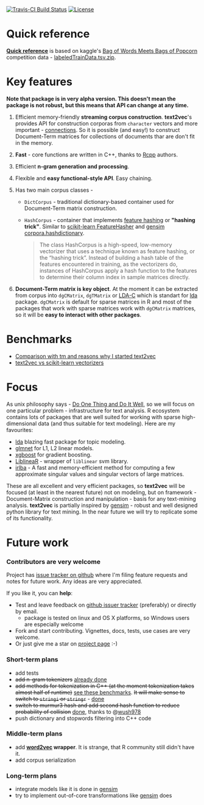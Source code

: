 [![Travis-CI Build Status](https://travis-ci.org/dselivanov/text2vec.svg?branch=redesign)](https://travis-ci.org/dselivanov/text2vec)
[![License](http://img.shields.io/:license-mit-blue.svg?style=flat)](http://badges.mit-license.org)
# Quick reference
**[Quick reference](https://github.com/dselivanov/text2vec/wiki/Quick-reference)** is based on kaggle's [Bag of Words Meets Bags of Popcorn](https://www.kaggle.com/c/word2vec-nlp-tutorial) competition data - [labeledTrainData.tsv.zip](https://www.kaggle.com/c/word2vec-nlp-tutorial/download/labeledTrainData.tsv.zip).

# Key features
**Note that package is in very alpha version. This doesn't mean the package is not robust, but this means that API can change at any time.**

1. Efficient memory-friendly **streaming corpus construction**. **text2vec**'s provides API for construction corporas from `character` vectors and more important - [connections](https://stat.ethz.ch/R-manual/R-devel/library/base/html/connections.html). So it is possible (and easy!) to construct Document-Term matrices for collections of documents thar are don't fit in the memory.
2. **Fast** - core functions are written in C++, thanks to [Rcpp](https://cran.r-project.org/web/packages/Rcpp/index.html) authors.
3. Efficient **n-gram generation and processing**.
4. Flexible and **easy functional-style API**. Easy chaining.
5. Has two main corpus classes - 
    - `DictCorpus` - traditional dictionary-based container used for Document-Term matrix construction.
    - `HashCorpus` - container that implements [feature hashing](https://en.wikipedia.org/wiki/Feature_hashing) or **"hashing trick"**. Similar to [scikit-learn FeatureHasher](http://scikit-learn.org/stable/modules/feature_extraction.html#feature-hashing) and  [gensim corpora.hashdictionary](https://radimrehurek.com/gensim/corpora/hashdictionary.html).
    
        > The class HashCorpus is a high-speed, low-memory vectorizer that uses a technique known as feature hashing, or the “hashing trick”. Instead of building a hash table of the features encountered in training, as the vectorizers do, instances of HashCorpus apply a hash function to the features to determine their column index in sample matrices directly. 
    
6. **Document-Term matrix is key object**. At the moment it can be extracted from corpus into `dgCMatrix`, `dgTMatrix` or [LDA-C](https://www.cs.princeton.edu/~blei/lda-c/readme.txt) which is standart for [lda](https://cran.r-project.org/web/packages/lda/index.html) package. `dgCMatrix` is default for sparse matrices in R and most of the packages that work with sparse matrices work with `dgCMatrix` matrices, so it will be **easy to interact with other packages**.


# Benchmarks
- [Comparison with tm and reasons why I started text2vec](https://github.com/dselivanov/text2vec/wiki/Comparison-with-tm)
- [text2vec vs scikit-learn vectorizers](https://github.com/dselivanov/text2vec/wiki/Comparison-with-scikit-learn-vectorizers)

# Focus

As unix philosophy says - [Do One Thing and Do It Well](https://en.wikipedia.org/wiki/Unix_philosophy#Do_One_Thing_and_Do_It_Well), so we will focus on one particular problem - infrastructure for text analysis. R ecosystem contains lots of packages that are well suited for working with sparse high-dimensional data (and thus suitable for text modeling). Here are my favourites:

- [lda](https://cran.r-project.org/web/packages/lda/index.html) blazing fast package for topic modeling.
- [glmnet](https://cran.r-project.org/web/packages/glmnet/index.html) for L1, L2 linear models.
- [xgboost](https://cran.r-project.org/web/packages/xgboost/) for gradient boosting. 
- [LiblineaR](https://cran.r-project.org/web/packages/LiblineaR/index.html) - wrapper of `liblinear` svm library.
- [irlba](https://cran.r-project.org/web/packages/irlba/index.html) - A fast and memory-efficient method for computing a few approximate singular values and singular vectors of large matrices.

These are all excellent and very efficient packages, so **text2vec** will be focused (at least in the nearest future) not on modeling, but on framework - Document-Matrix construction and manipulation - basis for any text-mining analysis. **text2vec** is partially inspired by [gensim](https://radimrehurek.com/gensim/) - robust and well designed python library for text mining. In the near future we will try to replicate some of its functionality.

# Future work

### Contributors are very welcome
Project has [issue tracker on github](https://github.com/dselivanov/text2vec/issues) where I'm filing feature requests and notes for future work. Any ideas are very appreciated.

If you like it, you can **help**:

- Test and leave feedback on [github issuer tracker](https://github.com/dselivanov/text2vec/issues) (preferably) or directly by email.
    - package is tested on linux and OS X platforms, so Windows users are especially welcome
- Fork and start contributing. Vignettes, docs, tests, use cases are very welcome.
- Or just give me a star on [project page](https://github.com/dselivanov/text2vec) :-)

### Short-term plans
- add tests
- ~~add n-gram tokenizers~~ [already done](https://github.com/dselivanov/text2vec/issues/6)
- ~~add methods for tokenization in C++ (at the moment tokenization takes almost half of runtime)~~ [see these benchmarks](https://github.com/dselivanov/text2vec/issues/2). ~~It will make sense to switch to `stringi` or `stringr`~~ - [done](https://github.com/dselivanov/text2vec/issues/18)
- ~~switch to murmur3 hash and add second hash function to reduce probability of collision~~ [done](https://github.com/dselivanov/text2vec/issues/8), thanks to @[wush978](https://github.com/wush978/FeatureHashing/issues/96)
- push dictionary and stopwords filtering into C++ code

### Middle-term plans
- add **[word2vec](https://code.google.com/p/word2vec/) wrapper**. It is strange, that R community still didn't have it.
- add corpus serialization

### Long-term plans
- integrate models like it is done in [gensim](https://radimrehurek.com/gensim/)
- try to implement out-of-core transformations like [gensim](https://radimrehurek.com/gensim/) does
